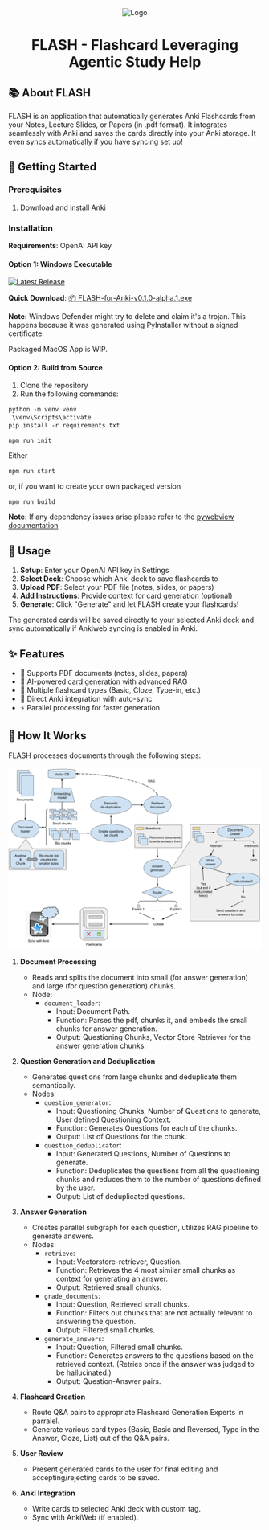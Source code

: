 <div align="center">
  <img src="https://github.com/shoshinL/FLASH/assets/97098427/f458ea88-f839-4be7-a48f-e5024ca93aab" alt="Logo" width="200">

  # FLASH - Flashcard Leveraging Agentic Study Help
</div>

## 📚 About FLASH

FLASH is an application that automatically generates Anki Flashcards from your Notes, Lecture Slides, or Papers (in .pdf format). It integrates seamlessly with Anki and saves the cards directly into your Anki storage. It even syncs automatically if you have syncing set up!

## 🚀 Getting Started

### Prerequisites

1. Download and install [Anki](https://apps.ankiweb.net/)

### Installation

**Requirements**: OpenAI API key

#### Option 1: Windows Executable

[![Latest Release](https://img.shields.io/github/v/release/shoshinL/FLASH?include_prereleases&label=Download)](https://github.com/shoshinL/FLASH/releases/latest)

**Quick Download**: [📦 FLASH-for-Anki-v0.1.0-alpha.1.exe](https://github.com/shoshinL/FLASH/releases/download/v0.1.0-alpha.1/FLASH-for-Anki-v0.1.0-alpha.1.exe)

**Note:** Windows Defender might try to delete and claim it's a trojan. This happens because it was generated using PyInstaller without a signed certificate.

Packaged MacOS App is WIP.

#### Option 2: Build from Source

1. Clone the repository
2. Run the following commands:
```shell
python -m venv venv
.\venv\Scripts\activate
pip install -r requirements.txt
```

```shell
npm run init
```

Either 
```shell
npm run start
```
or, if you want to create your own packaged version

```shell
npm run build
```

**Note:** If any dependency issues arise please refer to the [pywebview documentation](https://pywebview.flowrl.com/guide/installation.html#dependencies)
## 📖 Usage
1. **Setup**: Enter your OpenAI API key in Settings
2. **Select Deck**: Choose which Anki deck to save flashcards to
3. **Upload PDF**: Select your PDF file (notes, slides, or papers)
4. **Add Instructions**: Provide context for card generation (optional)
5. **Generate**: Click "Generate" and let FLASH create your flashcards!

The generated cards will be saved directly to your selected Anki deck and sync automatically if Ankiweb syncing is enabled in Anki.

## ✨ Features
- 📄 Supports PDF documents (notes, slides, papers)
- 🤖 AI-powered card generation with advanced RAG
- 🎯 Multiple flashcard types (Basic, Cloze, Type-in, etc.)
- 🔄 Direct Anki integration with auto-sync
- ⚡ Parallel processing for faster generation


## 🔧 How It Works

FLASH processes documents through the following steps:

<img src="./flash_graph.svg">

1. **Document Processing**
   - Reads and splits the document into small (for answer generation) and large (for question generation) chunks.
   - Node:
     - `document_loader`:
       - Input: Document Path.
       - Function: Parses the pdf, chunks it, and embeds the small chunks for answer generation.
       - Output: Questioning Chunks, Vector Store Retriever for the answer generation chunks.

2. **Question Generation and Deduplication**
   - Generates questions from large chunks and deduplicate them semantically.
   - Nodes:
     - `question_generator`:
       - Input: Questioning Chunks, Number of Questions to generate, User defined Questioning Context.
       - Function: Generates Questions for each of the chunks.
       - Output: List of Questions for the chunk.
     - `question_deduplicator`:
       - Input: Generated Questions, Number of Questions to generate.
       - Function: Deduplicates the questions from all the questioning chunks and reduces them to the number of questions defined by the user.
       - Output: List of deduplicated questions.
      
4. **Answer Generation**
   - Creates parallel subgraph for each question, utilizes RAG pipeline to generate answers.
   - Nodes:
     - `retrieve`:
       - Input: Vectorstore-retriever, Question.
       - Function: Retrieves the 4 most similar small chunks as context for generating an answer.
       - Output: Retrieved small chunks.
     - `grade_documents`:
       - Input: Question, Retrieved small chunks.
       - Function: Filters out chunks that are not actually relevant to answering the question.
       - Output: Filtered small chunks.
     - `generate_answers`:
       - Input: Question, Filtered small chunks.
       - Function: Generates answers to the questions based on the retrieved context. (Retries once if the answer was judged to be hallucinated.)
       - Output: Question-Answer pairs.

5. **Flashcard Creation**
   - Route Q&A pairs to appropriate Flashcard Generation Experts in parralel.
   - Generate various card types (Basic, Basic and Reversed, Type in the Answer, Cloze, List) out of the Q&A pairs.

6. **User Review**
   - Present generated cards to the user for final editing and accepting/rejecting cards to be saved.

7. **Anki Integration**
   - Write cards to selected Anki deck with custom tag.
   - Sync with AnkiWeb (if enabled).
